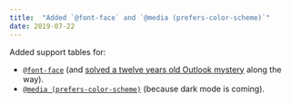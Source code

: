 ```yaml
---
title:  "Added `@font-face` and `@media (prefers-color-scheme)`"
date: 2019-07-22
---
```


Added support tables for:

* [`@font-face`](/features/css-at-font-face/) (and [solved a twelve years old Outlook mystery](https://emails.hteumeuleu.com/today-i-learned-about-mso-generic-font-family-85b0e4703079) along the way).
* [`@media (prefers-color-scheme)`](/features/css-media-prefers-color-scheme) (because dark mode is coming).
